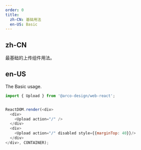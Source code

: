 ```yaml
---
order: 0
title:
  zh-CN: 基础用法
  en-US: Basic
---
```


## zh-CN
最基础的上传组件用法。

## en-US

The Basic usage.

```js
import { Upload } from '@arco-design/web-react';


ReactDOM.render(<div>
  <div>
    <Upload action="/" />
  </div>
  <div>
    <Upload action="/" disabled style={{marginTop: 40}}/>
  </div>
</div>, CONTAINER);
```
